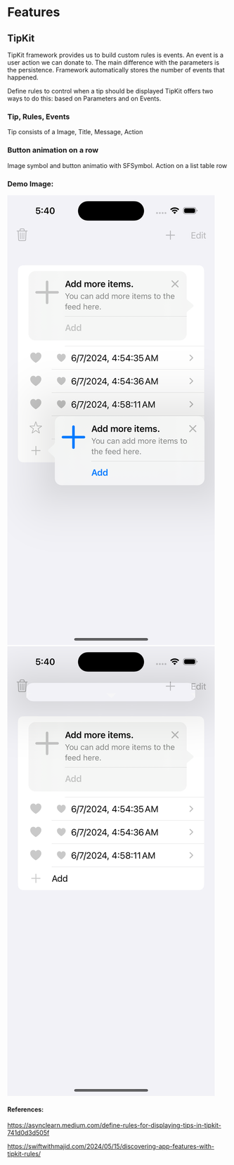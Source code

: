 # Features

## TipKit

TipKit framework provides us to build custom rules is events. An event is a user action we can donate to. The main difference with the parameters is the persistence. Framework automatically stores the number of events that happened.

Define rules to control when a tip should be displayed
TipKit offers two ways to do this: based on Parameters and on Events.


### Tip, Rules, Events
Tip consists of a Image, Title, Message, Action



### Button animation on a row
Image symbol and button animatio with SFSymbol. Action on a list table row



### Demo Image: 
![part of list](example1.png)
!["as popoover"](example2.png)

#### References: 

https://asynclearn.medium.com/define-rules-for-displaying-tips-in-tipkit-741d0d3d505f

https://swiftwithmajid.com/2024/05/15/discovering-app-features-with-tipkit-rules/


